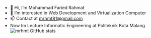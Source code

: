 - 👋 Hi, I’m Mohammad Faried Rahmat
- 👀 I’m interested in Web Development and Virtualization Computer
- 📫 Contact at mrhmt81@gmail.com
- Now Im Lecture Informatic Engineering at Politeknik Kota Malang
![mrhmt GitHub stats](https://github-readme-stats.vercel.app/api?username=fariedrahmat&theme=highcontrast&show_icons=true)

<!---
mrhmt80/mrhmt80 is a ✨ special ✨ repository because its `README.md` (this file) appears on your GitHub profile.
You can click the Preview link to take a look at your changes.
--->
